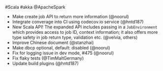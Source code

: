 #Scala #akka @ApacheSpark

* Make create job API to return more information (@noorul)
* Integrate converage into CI using codecov.io service (@hntd187)
* New Scala API!   The expanded API includes passing in a `JobEnvironment` which provides access to job ID, context information; it also offers more type safety in job return type, validation etc. (@velvia, others)
* Improve Chinese document (@stanzhai)
* Make dbcp optional, default: disabled (@noorul)
* Fix for logging issue in dev mode, #475 (@noorul)
* Fix flaky tests (@TimMaltGermany)
* Update build plugins (@hntd187)
